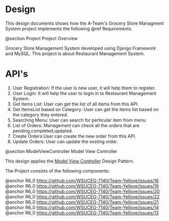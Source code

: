 # Design

This design documents shows how the A-Team's Grocery Store Managment System project implements the following @ref Requirements.

@section Project Project Overview

Grocery Store Management System developed using Django Framework and MySQL. This project is about Restaurant Management System.

# API's
1.	User Registration: If the user is new user, it will help them to register.
2.	User Login: It will help the user to login in to Restaurant Management System.
3.	Get Items List: User can get the list of all items from this API.
4.	Get ItemsList based on Category: User can get the items list based on the category they entered.
4.	Searching Menu: User can search for perticular item from menu
4.	List of Orders: Management can check all the orders that are pending,completed,updated.
4.	Create Orders:User can create the new order from this API.
4.	Update Orders: User can update the exsting order.


@section ModelViewController Model View Controller

This design applies the [Model View Controller](https://en.wikipedia.org/wiki/Model–view–controller) Design Pattern.



The Project consists of the following components:

@anchor R6_0 https://github.com/WSUCEG-7140/Team-Yellove/issues/16<br>
@anchor R6_0 https://github.com/WSUCEG-7140/Team-Yellove/issues/19<br>
@anchor R6_0 https://github.com/WSUCEG-7140/Team-Yellove/issues/20<br>
@anchor R6_0 https://github.com/WSUCEG-7140/Team-Yellove/issues/22<br>
@anchor R6_0 https://github.com/WSUCEG-7140/Team-Yellove/issues/21<br>
@anchor R6_0 https://github.com/WSUCEG-7140/Team-Yellove/issues/14<br>
@anchor R6_0 https://github.com/WSUCEG-7140/Team-Yellove/issues/13<br>

